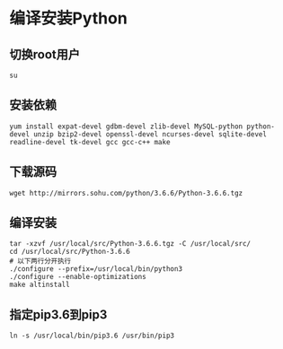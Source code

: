 # 编译安装Python
## 切换root用户
```
su
```
## 安装依赖
`yum install expat-devel gdbm-devel zlib-devel MySQL-python python-devel unzip bzip2-devel openssl-devel ncurses-devel sqlite-devel readline-devel tk-devel gcc gcc-c++ make`

## 下载源码
`wget http://mirrors.sohu.com/python/3.6.6/Python-3.6.6.tgz`
## 编译安装
```
tar -xzvf /usr/local/src/Python-3.6.6.tgz -C /usr/local/src/
cd /usr/local/src/Python-3.6.6
# 以下两行分开执行
./configure --prefix=/usr/local/bin/python3 
./configure --enable-optimizations
make altinstall
```
## 指定pip3.6到pip3
```
ln -s /usr/local/bin/pip3.6 /usr/bin/pip3
```